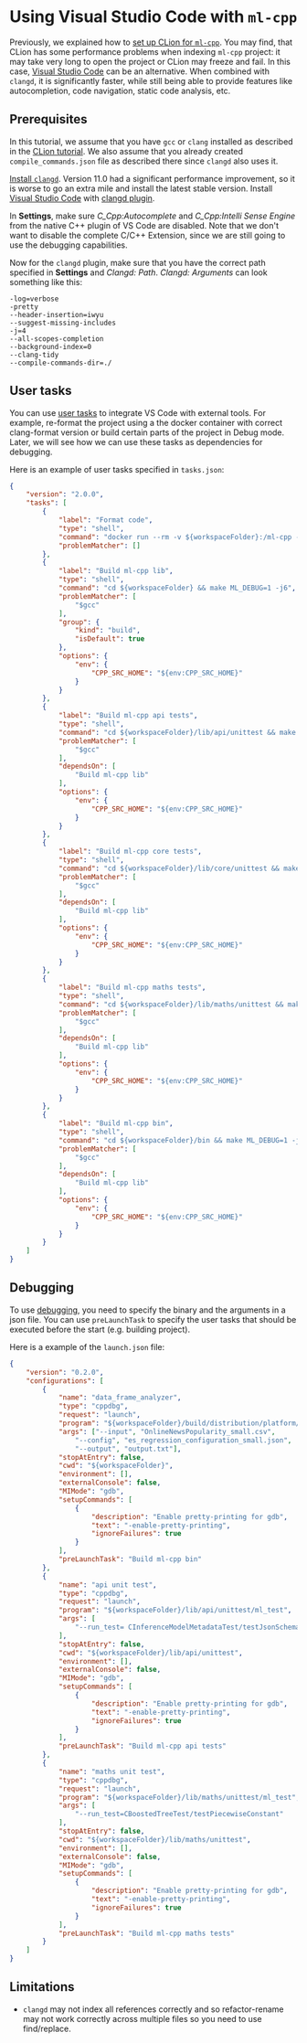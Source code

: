 # Using Visual Studio Code with `ml-cpp`

Previously, we explained how to [set up CLion for `ml-cpp`](../clion/using_clion.md). You may find, that CLion has some
performance problems when indexing `ml-cpp` project: it may take very long to open the project or CLion may freeze and
fail. In this case, [Visual Studio Code](https://code.visualstudio.com/) can be an alternative. When combined with
`clangd`, it is significantly faster, while still being able to provide features like autocompletion, code navigation,
static code analysis, etc.

## Prerequisites

In this tutorial, we assume that you have `gcc` or `clang` installed as described in the
[CLion tutorial](../clion/using_clion.md). We also assume that you already created `compile_commands.json` file as
described there since `clangd` also uses it.

[Install `clangd`](https://clangd.llvm.org/installation.html). Version 11.0 had a significant performance improvement,
so it is worse to go an extra mile and install the latest stable version. Install
[Visual Studio Code](https://code.visualstudio.com/) with
[clangd plugin](https://marketplace.visualstudio.com/items?itemName=llvm-vs-code-extensions.vscode-clangd).

In **Settings**, make sure *C_Cpp:Autocomplete* and *C_Cpp:Intelli Sense Engine* from the native C++ plugin of VS Code
are disabled. Note that we don't want to disable the complete C/C++ Extension, since we are still going to use the
debugging capabilities.

Now for the `clangd` plugin, make sure that you have the correct path specified in **Settings** and *Clangd: Path*.
*Clangd: Arguments* can look something like this:

```text
-log=verbose
-pretty
--header-insertion=iwyu
--suggest-missing-includes
-j=4
--all-scopes-completion
--background-index=0
--clang-tidy
--compile-commands-dir=./
```

## User tasks

You can use [user tasks](https://code.visualstudio.com/docs/editor/tasks) to integrate VS Code with external tools. For
example, re-format the project using a the docker container with correct clang-format version or build certain parts of
the project in Debug mode. Later, we will see how we can use these tasks as dependencies for debugging.

Here is an example of user tasks specified in `tasks.json`:

```json
{
    "version": "2.0.0",
    "tasks": [
        {
            "label": "Format code",
            "type": "shell",
            "command": "docker run --rm -v ${workspaceFolder}:/ml-cpp -u $(id -u):$(id -g) docker.elastic.co/ml-dev/ml-check-style:2 /ml-cpp/dev-tools/clang-format.sh",
            "problemMatcher": []
        },
        {
            "label": "Build ml-cpp lib",
            "type": "shell",
            "command": "cd ${workspaceFolder} && make ML_DEBUG=1 -j6",
            "problemMatcher": [
                "$gcc"
            ],
            "group": {
                "kind": "build",
                "isDefault": true
            },
            "options": {
                "env": {
                    "CPP_SRC_HOME": "${env:CPP_SRC_HOME}"
                }
            }            
        },
        {
            "label": "Build ml-cpp api tests",
            "type": "shell",
            "command": "cd ${workspaceFolder}/lib/api/unittest && make ML_DEBUG=1 -j6",
            "problemMatcher": [
                "$gcc"
            ],
            "dependsOn": [
                "Build ml-cpp lib"
            ],
            "options": {
                "env": {
                    "CPP_SRC_HOME": "${env:CPP_SRC_HOME}"
                }
            }              
        },
        {
            "label": "Build ml-cpp core tests",
            "type": "shell",
            "command": "cd ${workspaceFolder}/lib/core/unittest && make ML_DEBUG=1 -j6",
            "problemMatcher": [
                "$gcc"
            ],
            "dependsOn": [
                "Build ml-cpp lib"
            ],
            "options": {
                "env": {
                    "CPP_SRC_HOME": "${env:CPP_SRC_HOME}"
                }
            }              
        },
        {
            "label": "Build ml-cpp maths tests",
            "type": "shell",
            "command": "cd ${workspaceFolder}/lib/maths/unittest && make ML_DEBUG=1 -j6",
            "problemMatcher": [
                "$gcc"
            ],
            "dependsOn": [
                "Build ml-cpp lib"
            ],
            "options": {
                "env": {
                    "CPP_SRC_HOME": "${env:CPP_SRC_HOME}"
                }
            }                       
        },
        {
            "label": "Build ml-cpp bin",
            "type": "shell",
            "command": "cd ${workspaceFolder}/bin && make ML_DEBUG=1 -j6",
            "problemMatcher": [
                "$gcc"
            ],
            "dependsOn": [
                "Build ml-cpp lib"
            ],
            "options": {
                "env": {
                    "CPP_SRC_HOME": "${env:CPP_SRC_HOME}"
                }
            }               
        }
    ]
}
```

## Debugging

To use [debugging](https://code.visualstudio.com/docs/editor/debugging), you need to specify the binary and the
arguments in a json file. You can use `preLaunchTask` to specify the user tasks that should be executed before the start
(e.g. building project).

Here is a example of the `launch.json` file:

```json
{
    "version": "0.2.0",
    "configurations": [
        {
            "name": "data_frame_analyzer",
            "type": "cppdbg",
            "request": "launch",
            "program": "${workspaceFolder}/build/distribution/platform/linux-x86_64/bin/data_frame_analyzer",
            "args": ["--input", "OnlineNewsPopularity_small.csv",
                "--config", "es_regression_configuration_small.json", 
                "--output", "output.txt"],
            "stopAtEntry": false,
            "cwd": "${workspaceFolder}",
            "environment": [],
            "externalConsole": false,
            "MIMode": "gdb",
            "setupCommands": [
                {
                    "description": "Enable pretty-printing for gdb",
                    "text": "-enable-pretty-printing",
                    "ignoreFailures": true
                }
            ],
            "preLaunchTask": "Build ml-cpp bin"
        },
        {
            "name": "api unit test",
            "type": "cppdbg",
            "request": "launch",
            "program": "${workspaceFolder}/lib/api/unittest/ml_test",
            "args": [
                "--run_test= CInferenceModelMetadataTest/testJsonSchema"
            ],
            "stopAtEntry": false,
            "cwd": "${workspaceFolder}/lib/api/unittest",
            "environment": [],
            "externalConsole": false,
            "MIMode": "gdb",
            "setupCommands": [
                {
                    "description": "Enable pretty-printing for gdb",
                    "text": "-enable-pretty-printing",
                    "ignoreFailures": true
                }
            ],
            "preLaunchTask": "Build ml-cpp api tests"
        },
        {
            "name": "maths unit test",
            "type": "cppdbg",
            "request": "launch",
            "program": "${workspaceFolder}/lib/maths/unittest/ml_test",
            "args": [
                "--run_test=CBoostedTreeTest/testPiecewiseConstant"
            ],
            "stopAtEntry": false,
            "cwd": "${workspaceFolder}/lib/maths/unittest",
            "environment": [],
            "externalConsole": false,
            "MIMode": "gdb",
            "setupCommands": [
                {
                    "description": "Enable pretty-printing for gdb",
                    "text": "-enable-pretty-printing",
                    "ignoreFailures": true
                }
            ],
            "preLaunchTask": "Build ml-cpp maths tests"
        }
    ]
}
```

## Limitations

* `clangd` may not index all references correctly and so refactor-rename may not work correctly across multiple files so
  you need to use find/replace.
